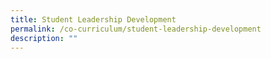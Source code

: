 ```yaml
---
title: Student Leadership Development
permalink: /co-curriculum/student-leadership-development
description: ""
---
```


